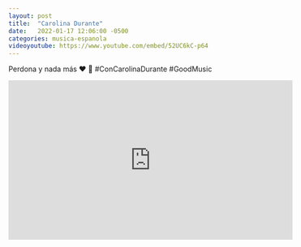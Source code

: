 ```yaml
---
layout: post
title:  "Carolina Durante"
date:   2022-01-17 12:06:00 -0500
categories: musica-espanola
videoyoutube: https://www.youtube.com/embed/52UC6kC-p64
---
```


Perdona y nada m&aacute;s 
&#10084; &#127925;
#ConCarolinaDurante
#GoodMusic

<iframe width="560" height="315" src="https://www.youtube.com/embed/52UC6kC-p64" title="Carolina Durante" frameborder="0" allow="accelerometer; autoplay; clipboard-write; encrypted-media; gyroscope; picture-in-picture" allowfullscreen></iframe>


